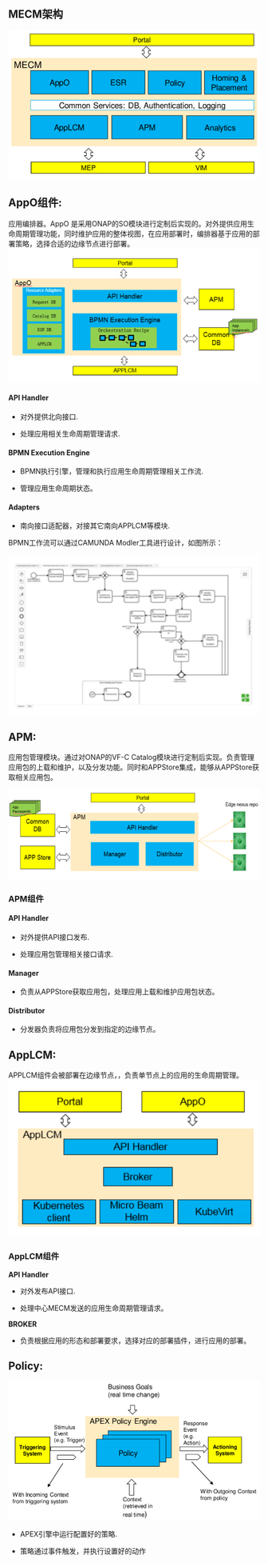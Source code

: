 MECM架构
-------------------

![输入图片说明](/uploads/images/2020/0709/163347_f2c0fdc4_5504908.png "mecm.png")

AppO组件:
------------
应用编排器。AppO 是采用ONAP的SO模块进行定制后实现的。对外提供应用生命周期管理功能，同时维护应用的整体视图，在应用部署时，编排器基于应用的部署策略，选择合适的边缘节点进行部署。
![输入图片说明](/uploads/images/2020/0709/163805_0bb62e3c_5504908.png "appo.png")

#### API Handler

*   对外提供北向接口.
    
*   处理应用相关生命周期管理请求.
    

#### BPMN Execution Engine

*   BPMN执行引擎，管理和执行应用生命周期管理相关工作流.
    
*  管理应用生命周期状态。
    

#### Adapters

*   南向接口适配器，对接其它南向APPLCM等模块.
    

BPMN工作流可以通过CAMUNDA Modler工具进行设计，如图所示：

![输入图片说明](/uploads/images/2020/0709/163844_b7433e0e_5504908.png "ada.png")



APM:
-----------
应用包管理模块。通过对ONAP的VF-C Catalog模块进行定制后实现。负责管理应用包的上载和维护，以及分发功能。同时和APPStore集成，能够从APPStore获取相关应用包。

![输入图片说明](/uploads/images/2020/0709/163908_9a86e921_5504908.png "apm.png")

### APM组件

#### API Handler

*  对外提供API接口发布.
    
*   处理应用包管理相关接口请求.
    

#### Manager

*   负责从APPStore获取应用包，处理应用上载和维护应用包状态。
    

#### Distributor

*   分发器负责将应用包分发到指定的边缘节点。
    

**AppLCM:**
------------------

APPLCM组件会被部署在边缘节点，，负责单节点上的应用的生命周期管理。
![输入图片说明](/uploads/images/2020/0709/163928_da6bb6c3_5504908.png "applcm.png")

### **AppLCM组件**

**API Handler**

*   对外发布API接口.
    

*   处理中心MECM发送的应用生命周期管理请求。
    

**BROKER**

*   负责根据应用的形态和部署要求，选择对应的部署插件，进行应用的部署。

Policy:
--------------

![输入图片说明](/uploads/images/2020/0709/163949_7f01208e_5504908.png "policy.png")

*   APEX引擎中运行配置好的策略.
    
*   策略通过事件触发，并执行设置好的动作    
